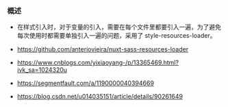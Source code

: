 ### 概述
- 在样式引入时，对于变量的引入，需要在每个文件里都要引入一遍，为了避免每次使用时都需要单独引入一遍的问题，采用了 style-resources-loader。

- https://github.com/anteriovieira/nuxt-sass-resources-loader
- https://www.cnblogs.com/yixiaoyang-/p/13365469.html?ivk_sa=1024320u
- https://segmentfault.com/a/1190000040394669
- https://blog.csdn.net/u014035151/article/details/90261649